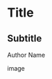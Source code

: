 <!-- .slide: class="title esf" -->
# Title

## Subtitle

Author Name <!-- .element: class="author" -->

image <!-- .element: class="frontimage" -->
